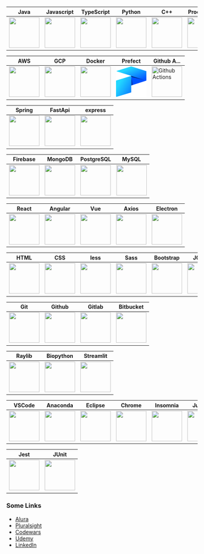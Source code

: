 
| Java | Javascript |TypeScript| Python | C++ | Processing | 
|-|-|-|-|-|-|
|<img src="https://cdn.jsdelivr.net/gh/devicons/devicon@latest/icons/java/java-original.svg" width="80" height="80"/> |  <img src="https://cdn.jsdelivr.net/gh/devicons/devicon@latest/icons/javascript/javascript-original.svg" width="80" height="80"/> |<img src="https://cdn.jsdelivr.net/gh/devicons/devicon@latest/icons/typescript/typescript-original.svg" width="80" height="80"/>| <img src="https://cdn.jsdelivr.net/gh/devicons/devicon@latest/icons/python/python-original.svg" width="80" height="80"/> | <img src="https://cdn.jsdelivr.net/gh/devicons/devicon@latest/icons/cplusplus/cplusplus-original.svg" width="80" height="80" /> |<img src="https://cdn.jsdelivr.net/gh/devicons/devicon@latest/icons/processing/processing-original-wordmark.svg" width="80" height="80" /> |
          

|AWS|GCP|Docker|Prefect|Github A...|
|-|-|-|-|-|
|<img src="https://cdn.jsdelivr.net/gh/devicons/devicon@latest/icons/amazonwebservices/amazonwebservices-plain-wordmark.svg" width="80" height="80"/>|<img src="https://cdn.jsdelivr.net/gh/devicons/devicon@latest/icons/googlecloud/googlecloud-original.svg" width="80" height="80" />|<img src="https://cdn.jsdelivr.net/gh/devicons/devicon@latest/icons/docker/docker-original.svg" width="80" height="80"/>|<img src="https://raw.githubusercontent.com/PrefectHQ/prefect/main/ui/src/assets/logos/prefect-logo-mark-gradient.svg" width="80" height="80"/>|<img title="Github Actions" src="https://cdn.jsdelivr.net/gh/devicons/devicon@latest/icons/githubactions/githubactions-original.svg" width="80" height="80"/>|
          
          
|Spring|FastApi|express|
|-|-|-|
|<img src="https://cdn.jsdelivr.net/gh/devicons/devicon@latest/icons/spring/spring-original.svg" width="80" height="80"/>|<img src="https://cdn.jsdelivr.net/gh/devicons/devicon@latest/icons/fastapi/fastapi-plain.svg" width="80" height="80"/>|<img src="https://icon.icepanel.io/Technology/png-shadow-512/Express.png" width="80" height="80"/>
          
|Firebase|MongoDB|PostgreSQL|MySQL|
|-|-|-|-|
|<img src="https://cdn.jsdelivr.net/gh/devicons/devicon@latest/icons/firebase/firebase-original.svg" width="80" height="80" />|<img src="https://cdn.jsdelivr.net/gh/devicons/devicon@latest/icons/mongodb/mongodb-original.svg" width="80" height="80"/>|<img src="https://cdn.jsdelivr.net/gh/devicons/devicon@latest/icons/postgresql/postgresql-original.svg" width="80" height="80"/>|<img src="https://cdn.jsdelivr.net/gh/devicons/devicon@latest/icons/mysql/mysql-original.svg" width="80" height="80"/>|

| React | Angular | Vue | Axios|Electron|
|-|-|-|-|-|
| <img src="https://cdn.jsdelivr.net/gh/devicons/devicon@latest/icons/react/react-original.svg" width="80" height="80"/> | <img src="https://cdn.jsdelivr.net/gh/devicons/devicon@latest/icons/angular/angular-original.svg" width="80" height="80"/> |<img src="https://cdn.jsdelivr.net/gh/devicons/devicon@latest/icons/vuejs/vuejs-original.svg" width="80" height="80"/>|<img src="https://cdn.jsdelivr.net/gh/devicons/devicon@latest/icons/axios/axios-plain.svg" width="80" height="80"/>|<img src="https://cdn.jsdelivr.net/gh/devicons/devicon@latest/icons/electron/electron-original.svg" width="80" height="80"/>|

          
| HTML | CSS | less | Sass|Bootstrap|JQuery|Figma|
|-|-|-|-|-|-|-|
|<img src="https://cdn.jsdelivr.net/gh/devicons/devicon@latest/icons/html5/html5-original-wordmark.svg" width="80" height="80"/>|<img src="https://cdn.jsdelivr.net/gh/devicons/devicon@latest/icons/css3/css3-original-wordmark.svg" width="80" height="80"/> |<img src="https://cdn.jsdelivr.net/gh/devicons/devicon@latest/icons/less/less-plain-wordmark.svg" width="80" height="80"/> |<img src="https://cdn.jsdelivr.net/gh/devicons/devicon@latest/icons/sass/sass-original.svg" width="80" height="80"/>|<img src="https://cdn.jsdelivr.net/gh/devicons/devicon@latest/icons/bootstrap/bootstrap-original.svg" width="80" height="80"/>|<img src="https://cdn.jsdelivr.net/gh/devicons/devicon@latest/icons/jquery/jquery-original.svg" width="80" height="80"/>|<img src="https://cdn.jsdelivr.net/gh/devicons/devicon@latest/icons/figma/figma-original.svg" height="80" width="80"/>|
          
|Git|Github|Gitlab|Bitbucket|
|-|-|-|-|
|<img src="https://cdn.jsdelivr.net/gh/devicons/devicon@latest/icons/git/git-original.svg" width="80" height="80"/>|<img src="https://github.githubassets.com/assets/GitHub-Mark-ea2971cee799.png" width="80" height="80"/>|<img src="https://cdn.jsdelivr.net/gh/devicons/devicon@latest/icons/gitlab/gitlab-original.svg" width="80" height="80"/>|<img src="https://cdn.jsdelivr.net/gh/devicons/devicon@latest/icons/bitbucket/bitbucket-original.svg" width="80" height="80"/>|

|Raylib|Biopython|Streamlit|
|-|-|-|
|<img src="https://upload.wikimedia.org/wikipedia/commons/f/f4/Raylib_logo.png" width="80" height="80" />|<img src="https://biopython.org/assets/images/biopython_logo_white.png" width="80" height="80"/> |<img src="https://cdn.jsdelivr.net/gh/devicons/devicon@latest/icons/streamlit/streamlit-original.svg" width="80" height="80"/>|

|VSCode|Anaconda|Eclipse|Chrome|Insomnia|Jupyter|
|-|-|-|-|-|-|
|<img src="https://cdn.jsdelivr.net/gh/devicons/devicon@latest/icons/vscode/vscode-original.svg" width="80" height="80"/>|<img src="https://cdn.jsdelivr.net/gh/devicons/devicon@latest/icons/anaconda/anaconda-original.svg" width="80" height="80"/>|<img src="https://cdn.jsdelivr.net/gh/devicons/devicon@latest/icons/eclipse/eclipse-original.svg" width="80" height="80"/>|<img src="https://cdn.jsdelivr.net/gh/devicons/devicon@latest/icons/chrome/chrome-original.svg" width="80" height="80"/>|<img src="https://cdn.jsdelivr.net/gh/devicons/devicon@latest/icons/insomnia/insomnia-original.svg" width="80" height="80" />|<img src="https://cdn.jsdelivr.net/gh/devicons/devicon@latest/icons/jupyter/jupyter-original.svg" width="80" height="80"/>|

|Jest|JUnit|
|-|-|
|<img src="https://cdn.jsdelivr.net/gh/devicons/devicon@latest/icons/jest/jest-plain.svg" width="80" height="80"/>|<img src="https://cdn.jsdelivr.net/gh/devicons/devicon@latest/icons/junit/junit-original.svg" width="80" height="80"/>|            
### Some Links
- [Alura](https://cursos.alura.com.br/user/thauroo)
- [Pluralsight](https://app.pluralsight.com/profile/black-devx)
- [Codewars](https://www.codewars.com/users/Devxgen)
- [Udemy](https://www.udemy.com/user/thiago-rodrigues-52/)
- [LinkedIn](https://www.linkedin.com/in/thiago-dx/)

